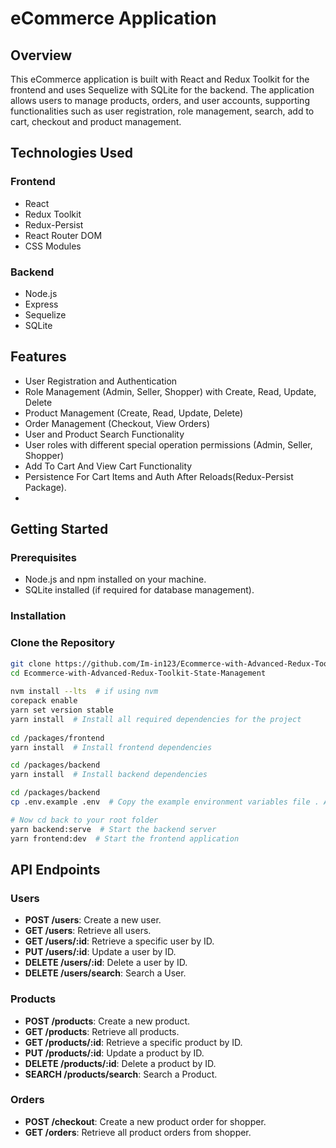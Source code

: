 # eCommerce Application

## Overview
This eCommerce application is built with React and Redux Toolkit for the frontend and uses Sequelize with SQLite for the backend. The application allows users to manage products, orders, and user accounts, supporting functionalities such as user registration, role management, search, add to cart, checkout and product management.

## Technologies Used

### Frontend
- React
- Redux Toolkit 
- Redux-Persist
- React Router DOM
- CSS Modules

### Backend
- Node.js
- Express
- Sequelize
- SQLite

## Features
- User Registration and Authentication
- Role Management (Admin, Seller, Shopper) with Create, Read, Update, Delete
- Product Management (Create, Read, Update, Delete)
- Order Management (Checkout, View Orders)
- User and Product Search Functionality
- User roles with different special operation permissions (Admin, Seller, Shopper)
- Add To Cart And View Cart Functionality
- Persistence For Cart Items and Auth After Reloads(Redux-Persist Package).
-

## Getting Started

### Prerequisites
- Node.js and npm installed on your machine.
- SQLite installed (if required for database management).

### Installation
### Clone the Repository

```bash
git clone https://github.com/Im-in123/Ecommerce-with-Advanced-Redux-Toolkit-State-Management
cd Ecommerce-with-Advanced-Redux-Toolkit-State-Management
 
nvm install --lts  # if using nvm
corepack enable
yarn set version stable
yarn install  # Install all required dependencies for the project
 
cd /packages/frontend
yarn install  # Install frontend dependencies

cd /packages/backend
yarn install  # Install backend dependencies

cd /packages/backend
cp .env.example .env  # Copy the example environment variables file . After that edit the .env file to set the appropriate values for your environment

# Now cd back to your root folder
yarn backend:serve  # Start the backend server
yarn frontend:dev  # Start the frontend application
```

## API Endpoints

### Users
- **POST /users**: Create a new user.
- **GET /users**: Retrieve all users.
- **GET /users/:id**: Retrieve a specific user by ID.
- **PUT /users/:id**: Update a user by ID.
- **DELETE /users/:id**: Delete a user by ID.
- **DELETE /users/search**: Search a User.

### Products
- **POST /products**: Create a new product.
- **GET /products**: Retrieve all products.
- **GET /products/:id**: Retrieve a specific product by ID.
- **PUT /products/:id**: Update a product by ID.
- **DELETE /products/:id**: Delete a product by ID.
- **SEARCH /products/search**: Search a Product.

### Orders
- **POST /checkout**: Create a new product order for shopper.
- **GET /orders**: Retrieve all product orders from shopper.
 
 
